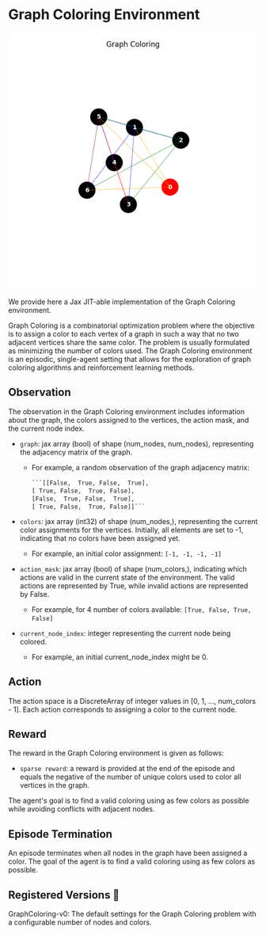 # Graph Coloring Environment

<p align="center">
    <img src="../env_img/graph_coloring.png" width="500"/>
</p>

We provide here a Jax JIT-able implementation of the Graph Coloring environment.

Graph Coloring is a combinatorial optimization problem where the objective is to assign a color to each vertex of a graph in such a way that no two adjacent vertices share the same color. The problem is usually formulated as minimizing the number of colors used. The Graph Coloring environment is an episodic, single-agent setting that allows for the exploration of graph coloring algorithms and reinforcement learning methods.

## Observation

The observation in the Graph Coloring environment includes information about the graph, the colors assigned to the vertices, the action mask, and the current node index.

- `graph`: jax array (bool) of shape (num_nodes, num_nodes), representing the adjacency matrix of the graph.
  - For example, a random observation of the graph adjacency matrix:

        ```[[False,  True, False,  True],
        [ True, False,  True, False],
        [False,  True, False,  True],
        [ True, False,  True, False]]```

- `colors`: jax array (int32) of shape (num_nodes,), representing the current color assignments for the vertices. Initially, all elements are set to -1, indicating that no colors have been assigned yet.
  - For example, an initial color assignment:
    ```[-1, -1, -1, -1]```

- `action_mask`: jax array (bool) of shape (num_colors,), indicating which actions are valid in the current state of the environment. The valid actions are represented by True, while invalid actions are represented by False.
  - For example, for 4 number of colors available:
    ```[True, False, True, False]```

- `current_node_index`: integer representing the current node being colored.
  - For example, an initial current_node_index might be 0.

## Action

The action space is a DiscreteArray of integer values in [0, 1, ..., num_colors - 1]. Each action corresponds to assigning a color to the current node.

## Reward

The reward in the Graph Coloring environment is given as follows:

- `sparse reward`: a reward is provided at the end of the episode and equals the negative of the number of unique colors used to color all vertices in the graph.

The agent's goal is to find a valid coloring using as few colors as possible while avoiding conflicts with adjacent nodes.

## Episode Termination

An episode terminates when all nodes in the graph have been assigned a color. The goal of the agent is to find a valid coloring using as few colors as possible.

## Registered Versions 📖

GraphColoring-v0: The default settings for the Graph Coloring problem with a configurable number of nodes and colors.
